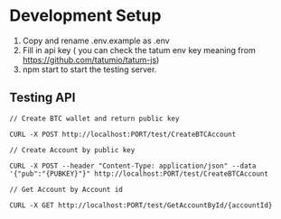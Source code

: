 # Development Setup

1. Copy and rename .env.example as .env
2. Fill in api key ( you can check the tatum env key meaning from https://github.com/tatumio/tatum-js)
3. npm start to start the testing server.


## Testing API

```
// Create BTC wallet and return public key

CURL -X POST http://localhost:PORT/test/CreateBTCAccount
```

```
// Create Account by public key

CURL -X POST --header "Content-Type: application/json" --data '{"pub":"{PUBKEY}"}" http://localhost:PORT/test/CreateBTCAccount
```

```
// Get Account by Account id

CURL -X GET http://localhost:PORT/test/GetAccountById/{accountId}
```